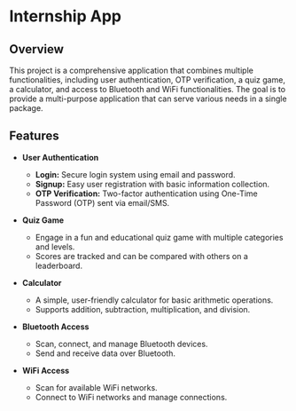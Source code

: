 # Internship App

## Overview

This project is a comprehensive application that combines multiple functionalities, including user authentication, OTP verification, a quiz game, a calculator, and access to Bluetooth and WiFi functionalities. The goal is to provide a multi-purpose application that can serve various needs in a single package.

## Features

- **User Authentication**
  - **Login:** Secure login system using email and password.
  - **Signup:** Easy user registration with basic information collection.
  - **OTP Verification:** Two-factor authentication using One-Time Password (OTP) sent via email/SMS.

- **Quiz Game**
  - Engage in a fun and educational quiz game with multiple categories and levels.
  - Scores are tracked and can be compared with others on a leaderboard.

- **Calculator**
  - A simple, user-friendly calculator for basic arithmetic operations.
  - Supports addition, subtraction, multiplication, and division.

- **Bluetooth Access**
  - Scan, connect, and manage Bluetooth devices.
  - Send and receive data over Bluetooth.

- **WiFi Access**
  - Scan for available WiFi networks.
  - Connect to WiFi networks and manage connections.

